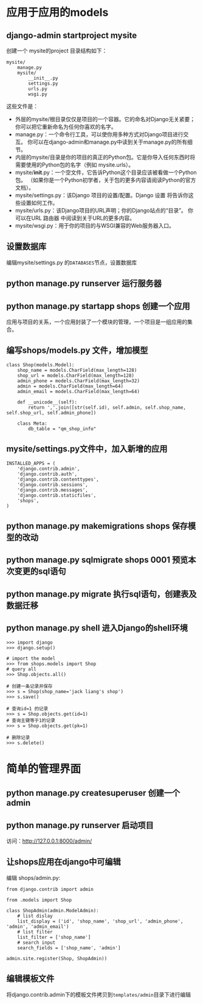 # **应用于应用的models**

## django-admin startproject mysite
创建一个 mysite的project
目录结构如下：
```
mysite/
    manage.py
    mysite/
        __init__.py
        settings.py
        urls.py
        wsgi.py
```
这些文件是：

* 外层的mysite/根目录仅仅是项目的一个容器。它的命名对Django无关紧要；你可以把它重新命名为任何你喜欢的名字。
* manage.py：一个命令行工具，可以使你用多种方式对Django项目进行交互。 你可以在django-admin和manage.py中读到关于manage.py的所有细节。
* 内层的mysite/目录是你的项目的真正的Python包。它是你导入任何东西时将需要使用的Python包的名字（例如 mysite.urls）。
* mysite/__init__.py：一个空文件，它告诉Python这个目录应该被看做一个Python包。 （如果你是一个Python初学者，关于包的更多内容请阅读Python的官方文档）。
* mysite/settings.py：该Django 项目的设置/配置。Django 设置 将告诉你这些设置如何工作。
* mysite/urls.py：该Django项目的URL声明；你的Django站点的“目录”。 你可以在URL 路由器 中阅读到关于URL的更多内容。
* mysite/wsgi.py：用于你的项目的与WSGI兼容的Web服务器入口。

## 设置数据库
编辑mysite/settings.py 的`DATABASES`节点，设置数据库

##  python manage.py runserver 运行服务器

## python manage.py startapp shops  创建一个应用
应用与项目的关系，一个应用封装了一个模块的管理，一个项目是一组应用的集合。

## 编写shops/models.py 文件，增加模型
```
class Shop(models.Model):
    shop_name = models.CharField(max_length=128)
    shop_url = models.CharField(max_length=128)
    admin_phone = models.CharField(max_length=32)
    admin = models.CharField(max_length=64)
    admin_email = models.CharField(max_length=64)

    def __unicode__(self):
        return ','.join([str(self.id), self.admin, self.shop_name, self.shop_url, self.admin_phone])

    class Meta:
        db_table = "qm_shop_info"
```
## mysite/settings.py文件中，加入新增的应用
```
INSTALLED_APPS = (
    'django.contrib.admin',
    'django.contrib.auth',
    'django.contrib.contenttypes',
    'django.contrib.sessions',
    'django.contrib.messages',
    'django.contrib.staticfiles',
    'shops',
)
```

## python manage.py makemigrations shops  保存模型的改动

## python manage.py sqlmigrate shops 0001 预览本次变更的sql语句

## python manage.py migrate  执行sql语句，创建表及数据迁移

## python manage.py shell 进入Django的shell环境
```
>>> import django
>>> django.setup()

# import the model
>>> from shops.models import Shop
# query all
>>> Shop.objects.all()

# 创建一条记录并保存
>>> s = Shop(shop_name='jack liang's shop')
>>> s.save()

# 查询id=1 的记录
>>> s = Shop.objects.get(id=1)
# 查询主键等于1的记录
>>> s = Shop.objects.get(pk=1)

# 删除记录
>>> s.delete()
```

# 简单的管理界面

## python manage.py createsuperuser 创建一个admin

## python manage.py runserver 启动项目
访问：http://127.0.0.1:8000/admin/

## 让shops应用在django中可编辑
编辑 shops/admin.py:

```
from django.contrib import admin

from .models import Shop

class ShopAdmin(admin.ModelAdmin):
    # list dislay
    list_display = ('id', 'shop_name', 'shop_url', 'admin_phone', 'admin', 'admin_email')
    # list filter
    list_filter = ['shop_name']
    # search input
    search_fields = ['shop_name', 'admin']

admin.site.register(Shop, ShopAdmin))
```
##  编辑模板文件
将django.contrib.admin下的模板文件拷贝到`templates/admin`目录下进行编辑

